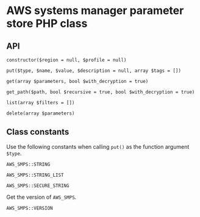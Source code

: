 # AWS systems manager parameter store PHP class

## API

```
constructor($region = null, $profile = null)
```

```
put($type, $name, $value, $description = null, array $tags = [])
```

```
get(array $parameters, bool $with_decryption = true)
```

```
get_path($path, bool $recursive = true, bool $with_decryption = true)
```

```
list(array $filters = [])
```

```
delete(array $parameters)
```

## Class constants

Use the following constants when calling `put()` as the function argument `$type`.

```
AWS_SMPS::STRING
```

```
AWS_SMPS::STRING_LIST
```

```
AWS_SMPS::SECURE_STRING
```

Get the version of `AWS_SMPS`.

```
AWS_SMPS::VERSION
```
